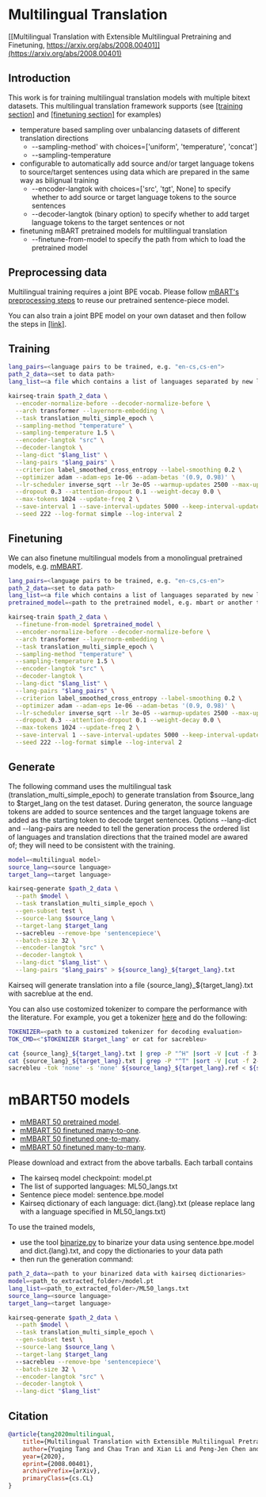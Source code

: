 # Multilingual Translation

[[Multilingual Translation with Extensible Multilingual Pretraining and Finetuning, https://arxiv.org/abs/2008.00401]](https://arxiv.org/abs/2008.00401)

## Introduction

This work is for training multilingual translation models with multiple bitext datasets. This multilingual translation framework supports (see [[training section]](#Training) and [[finetuning section]](#Finetuning) for examples)

* temperature based sampling over unbalancing datasets of different translation directions
  - --sampling-method' with
            choices=['uniform', 'temperature',  'concat']
  - --sampling-temperature
* configurable to automatically add source and/or target language tokens to source/target sentences using data which are prepared in the same way as bilignual training
  - --encoder-langtok with choices=['src', 'tgt', None] to specify whether to add source or target language tokens to the source sentences
  - --decoder-langtok (binary option) to specify whether to add target language tokens to the target sentences or not
* finetuning mBART pretrained models for multilingual translation
  - --finetune-from-model to specify the path from which to load the pretrained model

## Preprocessing data
Multilingual training requires a joint BPE vocab. Please follow [mBART's preprocessing steps](https://github.com/pytorch/kairseq/tree/main/examples/mbart#bpe-data) to reuse our pretrained sentence-piece model.

You can also train a joint BPE model on your own dataset and then follow the steps in [[link]](https://github.com/pytorch/kairseq/tree/main/examples/translation#multilingual-translation).

## Training


```bash
lang_pairs=<language pairs to be trained, e.g. "en-cs,cs-en">
path_2_data=<set to data path>
lang_list=<a file which contains a list of languages separated by new lines>

kairseq-train $path_2_data \
  --encoder-normalize-before --decoder-normalize-before \
  --arch transformer --layernorm-embedding \
  --task translation_multi_simple_epoch \
  --sampling-method "temperature" \
  --sampling-temperature 1.5 \
  --encoder-langtok "src" \
  --decoder-langtok \
  --lang-dict "$lang_list" \
  --lang-pairs "$lang_pairs" \
  --criterion label_smoothed_cross_entropy --label-smoothing 0.2 \
  --optimizer adam --adam-eps 1e-06 --adam-betas '(0.9, 0.98)' \
  --lr-scheduler inverse_sqrt --lr 3e-05 --warmup-updates 2500 --max-update 40000 \
  --dropout 0.3 --attention-dropout 0.1 --weight-decay 0.0 \
  --max-tokens 1024 --update-freq 2 \
  --save-interval 1 --save-interval-updates 5000 --keep-interval-updates 10 --no-epoch-checkpoints \
  --seed 222 --log-format simple --log-interval 2
```

## Finetuning
We can also finetune multilingual models from a monolingual pretrained models, e.g. [mMBART](https://github.com/pytorch/kairseq/tree/main/examples/mbart).
```bash
lang_pairs=<language pairs to be trained, e.g. "en-cs,cs-en">
path_2_data=<set to data path>
lang_list=<a file which contains a list of languages separated by new lines>
pretrained_model=<path to the pretrained model, e.g. mbart or another trained multilingual model>

kairseq-train $path_2_data \
  --finetune-from-model $pretrained_model \
  --encoder-normalize-before --decoder-normalize-before \
  --arch transformer --layernorm-embedding \
  --task translation_multi_simple_epoch \
  --sampling-method "temperature" \
  --sampling-temperature 1.5 \
  --encoder-langtok "src" \
  --decoder-langtok \
  --lang-dict "$lang_list" \
  --lang-pairs "$lang_pairs" \
  --criterion label_smoothed_cross_entropy --label-smoothing 0.2 \
  --optimizer adam --adam-eps 1e-06 --adam-betas '(0.9, 0.98)' \
  --lr-scheduler inverse_sqrt --lr 3e-05 --warmup-updates 2500 --max-update 40000 \
  --dropout 0.3 --attention-dropout 0.1 --weight-decay 0.0 \
  --max-tokens 1024 --update-freq 2 \
  --save-interval 1 --save-interval-updates 5000 --keep-interval-updates 10 --no-epoch-checkpoints \
  --seed 222 --log-format simple --log-interval 2
```
## Generate
The following command uses the multilingual task (translation_multi_simple_epoch) to generate translation  from $source_lang to $target_lang on the test dataset. During generaton, the source language tokens are added to source sentences and the target language tokens are added as the starting token to decode target sentences. Options --lang-dict and --lang-pairs are needed to tell the generation process the ordered list of languages and translation directions that the trained model are awared of; they will need to be consistent with the training.

```bash
model=<multilingual model>
source_lang=<source language>
target_lang=<target language>

kairseq-generate $path_2_data \
  --path $model \
  --task translation_multi_simple_epoch \
  --gen-subset test \
  --source-lang $source_lang \
  --target-lang $target_lang
  --sacrebleu --remove-bpe 'sentencepiece'\
  --batch-size 32 \
  --encoder-langtok "src" \
  --decoder-langtok \
  --lang-dict "$lang_list" \
  --lang-pairs "$lang_pairs" > ${source_lang}_${target_lang}.txt
```
Kairseq will generate translation into a file {source_lang}_${target_lang}.txt with sacreblue at the end.

You can also use costomized tokenizer to compare the performance with the literature. For example, you get a tokenizer [here](https://github.com/rsennrich/wmt16-scripts) and do the following:
```bash
TOKENIZER=<path to a customized tokenizer for decoding evaluation>
TOK_CMD=<"$TOKENIZER $target_lang" or cat for sacrebleu>

cat {source_lang}_${target_lang}.txt | grep -P "^H" |sort -V |cut -f 3- |$TOK_CMD > ${source_lang}_${target_lang}.hyp
cat {source_lang}_${target_lang}.txt | grep -P "^T" |sort -V |cut -f 2- |$TOK_CMD > ${source_lang}_${target_lang}.ref
sacrebleu -tok 'none' -s 'none' ${source_lang}_${target_lang}.ref < ${source_lang}_${target_lang}.hyp
```

# mBART50 models

* [mMBART 50 pretrained model](https://dl.fbaipublicfiles.com/kairseq/models/mbart50/mbart50.pretrained.tar.gz).
* [mMBART 50 finetuned many-to-one](https://dl.fbaipublicfiles.com/kairseq/models/mbart50/mbart50.ft.n1.tar.gz).
* [mMBART 50 finetuned one-to-many](https://dl.fbaipublicfiles.com/kairseq/models/mbart50/mbart50.ft.1n.tar.gz).
* [mMBART 50 finetuned many-to-many](https://dl.fbaipublicfiles.com/kairseq/models/mbart50/mbart50.ft.nn.tar.gz).

Please download and extract from the above tarballs. Each tarball contains
* The kairseq model checkpoint: model.pt
* The list of supported languages: ML50_langs.txt
* Sentence piece model: sentence.bpe.model
* Kairseq dictionary of each language: dict.{lang}.txt (please replace lang with a language specified in ML50_langs.txt)

To use the trained models, 
* use the tool [binarize.py](./data_scripts/binarize.py) to binarize your data using sentence.bpe.model and dict.{lang}.txt, and copy the dictionaries to your data path
* then run the generation command:
```bash
path_2_data=<path to your binarized data with kairseq dictionaries>
model=<path_to_extracted_folder>/model.pt
lang_list=<path_to_extracted_folder>/ML50_langs.txt
source_lang=<source language>
target_lang=<target language>

kairseq-generate $path_2_data \
  --path $model \
  --task translation_multi_simple_epoch \
  --gen-subset test \
  --source-lang $source_lang \
  --target-lang $target_lang
  --sacrebleu --remove-bpe 'sentencepiece'\
  --batch-size 32 \
  --encoder-langtok "src" \
  --decoder-langtok \
  --lang-dict "$lang_list"
```

## Citation

```bibtex
@article{tang2020multilingual,
    title={Multilingual Translation with Extensible Multilingual Pretraining and Finetuning},
    author={Yuqing Tang and Chau Tran and Xian Li and Peng-Jen Chen and Naman Goyal and Vishrav Chaudhary and Jiatao Gu and Angela Fan},
    year={2020},
    eprint={2008.00401},
    archivePrefix={arXiv},
    primaryClass={cs.CL}
}
```

